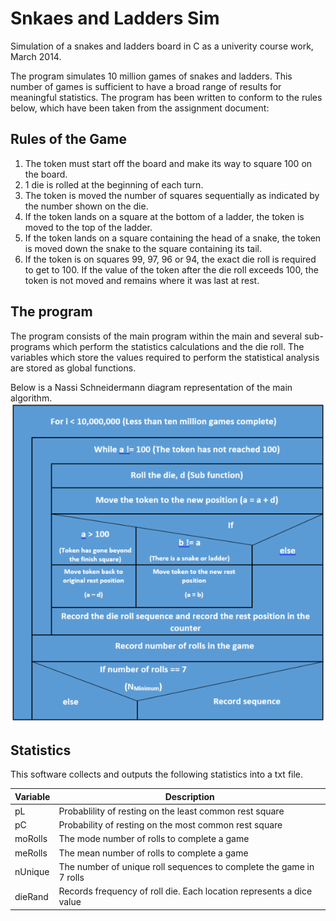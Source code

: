 # Snkaes and Ladders Sim
Simulation of a snakes and ladders board in C as a univerity course work, March 2014.

The program simulates 10 million games of snakes and ladders. This number of games is sufficient to have a broad range of results for meaningful statistics. The program has been written to conform to the rules below, which have been taken from the assignment document:

## Rules of the Game
1. The token must start off the board and make its way to square 100 on the board.
2. 1 die is rolled at the beginning of each turn.
3. The token is moved the number of squares sequentially as indicated by the number shown 
on the die.
4. If the token lands on a square at the bottom of a ladder, the token is moved to the top of 
the ladder.
5. If the token lands on a square containing the head of a snake, the token is moved down the 
snake to the square containing its tail.
6. If the token is on squares 99, 97, 96 or 94, the exact die roll is required to get to 100. If the 
value of the token after the die roll exceeds 100, the token is not moved and remains where 
it was last at rest. 

## The program
The program consists of the main program within the main and several sub-programs which perform the statistics calculations and the die roll. The variables which store the values required to perform the statistical analysis are stored as global functions.

Below is a Nassi Schneidermann diagram representation of the main algorithm.
	![NS Diagram of main program](mainProgramDiagram.PNG)

## Statistics
This software collects and outputs the following statistics into a txt file.

| Variable | Description |
| ---------- | ---------- |
| pL | Probablility of resting on the least common rest square |
| pC | Probability of resting on the most common rest square | 
| moRolls | The mode number of rolls to complete a game | 
| meRolls | The mean number of rolls to complete a game |
| nUnique | The number of unique roll sequences to complete the game in 7 rolls |
| dieRand | Records frequency of roll die. Each location represents a dice value |

